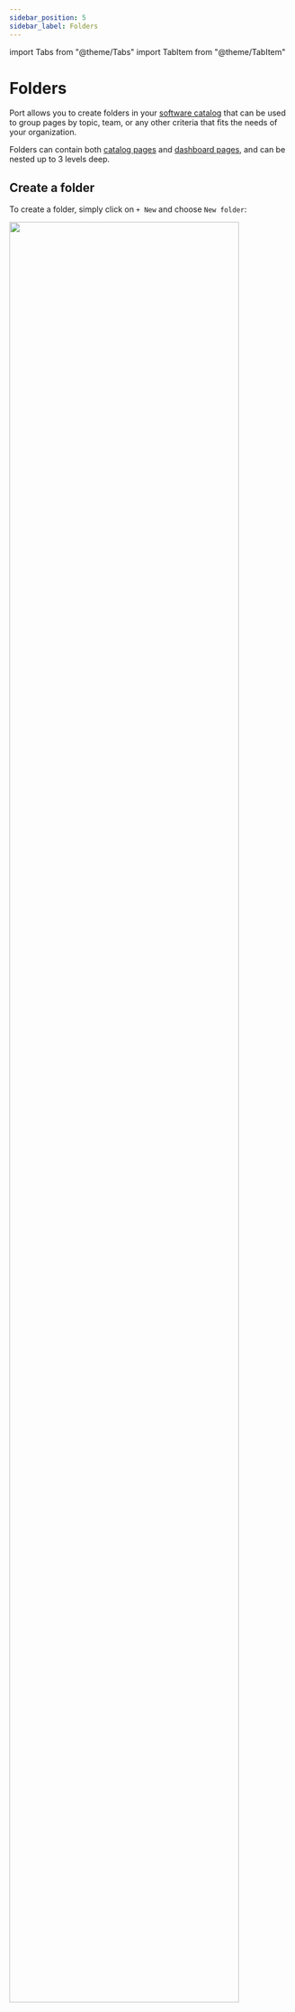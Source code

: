 ```yaml
---
sidebar_position: 5
sidebar_label: Folders
---
```


import Tabs from "@theme/Tabs"
import TabItem from "@theme/TabItem"

# Folders

Port allows you to create folders in your [software catalog](https://app.getport.io/services) that can be used to group pages by topic, team, or any other criteria that fits the needs of your organization.  

Folders can contain both [catalog pages](/customize-pages-dashboards-and-plugins/page/catalog-page) and [dashboard pages](/customize-pages-dashboards-and-plugins/page/dashboard-page), and can be nested up to 3 levels deep.

## Create a folder

To create a folder, simply click on `+ New` and choose `New folder`:

<img src='/img/software-catalog/pages/createNewFolder.gif' width='90%' />

<br/><br/>

You can also create a folder within another folder by clicking on the `...` button:

<img src='/img/software-catalog/pages/createNestedFolder.gif' width='90%' />

## Move pages between folders

To move a page into/out of a folder, hover over it, hold the `⠿` icon and drag it to your desired location and depth: 

<img src='/img/software-catalog/pages/movePagesBetweenFolders.gif' width='90%' />

## Folder identifiers

Each folder has a unique identifier that can be used to reference it when working with the [Port API](/api-reference/port-api).  

When creating a folder, you will be asked to provide it with a title. The identifier is automatically generated from the titie using [snake_case](https://en.wikipedia.org/wiki/Snake_case), which means that spaces and slashes are replaced with underscores and all letters are lowercase.

For example:
- A folder with the title `My Folder` will have the identifier `my_folder`.
- A folder with the title `CI/CD` will have the identifier `ci_cd`.

